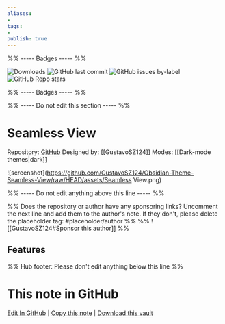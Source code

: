 ```yaml
---
aliases:
- 
tags: 
- 
publish: true
---
```


%% ----- Badges ----- %%

![Downloads](https://img.shields.io/badge/downloads-2174-573E7A?style=for-the-badge&logo=)
![GitHub last commit](https://img.shields.io/github/last-commit/GustavoSZ124/Obsidian-Theme-Seamless-View?color=573E7A&label=last%20update&logo=github&style=for-the-badge)
![GitHub issues by-label](https://img.shields.io/github/issues/GustavoSZ124/Obsidian-Theme-Seamless-View/help%20wanted?color=573E7A&logo=github&style=for-the-badge) 
![GitHub Repo stars](https://img.shields.io/github/stars/GustavoSZ124/Obsidian-Theme-Seamless-View?color=573E7A&logo=github&style=for-the-badge)

%% ----- Badges ----- %%

%% ----- Do not edit this section ----- %%

# Seamless View

Repository: [GitHub](https://github.com/GustavoSZ124/Obsidian-Theme-Seamless-View)
Designed by: [[GustavoSZ124]]
Modes: [[Dark-mode themes|dark]]



![screenshot](https://github.com/GustavoSZ124/Obsidian-Theme-Seamless-View/raw/HEAD/assets/Seamless View.png)

%% ----- Do not edit anything above this line ----- %% 

%% Does the repository or author have any sponsoring links? Uncomment the next line and add them to the author's note. If they don't, please delete the placeholder tag: #placeholder/author %%
%% ![[GustavoSZ124#Sponsor this author]] %%


## Features



%% Hub footer: Please don't edit anything below this line %%

# This note in GitHub

<span class="git-footer">[Edit In GitHub](https://github.dev/obsidian-community/obsidian-hub/blob/main/02%20-%20Community%20Expansions/02.05%20All%20Community%20Expansions/Themes/Seamless%20View.md "git-hub-edit-note") | [Copy this note](https://raw.githubusercontent.com/obsidian-community/obsidian-hub/main/02%20-%20Community%20Expansions/02.05%20All%20Community%20Expansions/Themes/Seamless%20View.md "git-hub-copy-note") | [Download this vault](https://github.com/obsidian-community/obsidian-hub/archive/refs/heads/main.zip "git-hub-download-vault") </span>
